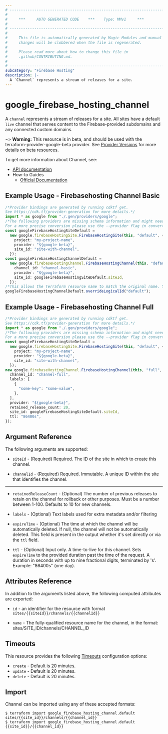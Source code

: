 ```yaml
---
# ----------------------------------------------------------------------------
#
#     ***     AUTO GENERATED CODE    ***    Type: MMv1     ***
#
# ----------------------------------------------------------------------------
#
#     This file is automatically generated by Magic Modules and manual
#     changes will be clobbered when the file is regenerated.
#
#     Please read more about how to change this file in
#     .github/CONTRIBUTING.md.
#
# ----------------------------------------------------------------------------
subcategory: "Firebase Hosting"
description: |-
  A `Channel` represents a stream of releases for a site.
---
```


# google\_firebase\_hosting\_channel

A `channel` represents a stream of releases for a site. All sites have a default
`live` channel that serves content to the Firebase-provided subdomains and any
connected custom domains.

\~> **Warning:** This resource is in beta, and should be used with the terraform-provider-google-beta provider.
See [Provider Versions](https://terraform.io/docs/providers/google/guides/provider_versions.html) for more details on beta resources.

To get more information about Channel, see:

* [API documentation](https://firebase.google.com/docs/reference/hosting/rest/v1beta1/sites.channels)
* How-to Guides
  * [Official Documentation](https://firebase.google.com/docs/hosting)

## Example Usage - Firebasehosting Channel Basic

```typescript
/*Provider bindings are generated by running cdktf get.
See https://cdk.tf/provider-generation for more details.*/
import * as google from "./.gen/providers/google";
/*The following providers are missing schema information and might need manual adjustments to synthesize correctly: google.
For a more precise conversion please use the --provider flag in convert.*/
const googleFirebaseHostingSiteDefault =
  new google.firebaseHostingSite.FirebaseHostingSite(this, "default", {
    project: "my-project-name",
    provider: "${google-beta}",
    site_id: "site-with-channel",
  });
const googleFirebaseHostingChannelDefault =
  new google.firebaseHostingChannel.FirebaseHostingChannel(this, "default_1", {
    channel_id: "channel-basic",
    provider: "${google-beta}",
    site_id: googleFirebaseHostingSiteDefault.siteId,
  });
/*This allows the Terraform resource name to match the original name. You can remove the call if you don't need them to match.*/
googleFirebaseHostingChannelDefault.overrideLogicalId("default");

```

## Example Usage - Firebasehosting Channel Full

```typescript
/*Provider bindings are generated by running cdktf get.
See https://cdk.tf/provider-generation for more details.*/
import * as google from "./.gen/providers/google";
/*The following providers are missing schema information and might need manual adjustments to synthesize correctly: google.
For a more precise conversion please use the --provider flag in convert.*/
const googleFirebaseHostingSiteDefault =
  new google.firebaseHostingSite.FirebaseHostingSite(this, "default", {
    project: "my-project-name",
    provider: "${google-beta}",
    site_id: "site-with-channel",
  });
new google.firebaseHostingChannel.FirebaseHostingChannel(this, "full", {
  channel_id: "channel-full",
  labels: [
    {
      "some-key": "some-value",
    },
  ],
  provider: "${google-beta}",
  retained_release_count: 20,
  site_id: googleFirebaseHostingSiteDefault.siteId,
  ttl: "86400s",
});

```

## Argument Reference

The following arguments are supported:

*   `siteId` -
    (Required)
    Required. The ID of the site in which to create this channel.

*   `channelId` -
    (Required)
    Required. Immutable. A unique ID within the site that identifies the channel.

***

*   `retainedReleaseCount` -
    (Optional)
    The number of previous releases to retain on the channel for rollback or other
    purposes. Must be a number between 1-100. Defaults to 10 for new channels.

*   `labels` -
    (Optional)
    Text labels used for extra metadata and/or filtering

*   `expireTime` -
    (Optional)
    The time at which the channel will be automatically deleted. If null, the channel
    will not be automatically deleted. This field is present in the output whether it's
    set directly or via the `ttl` field.

*   `ttl` -
    (Optional)
    Input only. A time-to-live for this channel. Sets `expireTime` to the provided
    duration past the time of the request. A duration in seconds with up to nine fractional
    digits, terminated by 's'. Example: "86400s" (one day).

## Attributes Reference

In addition to the arguments listed above, the following computed attributes are exported:

*   `id` - an identifier for the resource with format `sites/{{siteId}}/channels/{{channelId}}`

*   `name` -
    The fully-qualified resource name for the channel, in the format:
    sites/SITE\_ID/channels/CHANNEL\_ID

## Timeouts

This resource provides the following
[Timeouts](https://developer.hashicorp.com/terraform/plugin/sdkv2/resources/retries-and-customizable-timeouts) configuration options:

* `create` - Default is 20 minutes.
* `update` - Default is 20 minutes.
* `delete` - Default is 20 minutes.

## Import

Channel can be imported using any of these accepted formats:

```console
$ terraform import google_firebase_hosting_channel.default sites/{{site_id}}/channels/{{channel_id}}
$ terraform import google_firebase_hosting_channel.default {{site_id}}/{{channel_id}}
```
